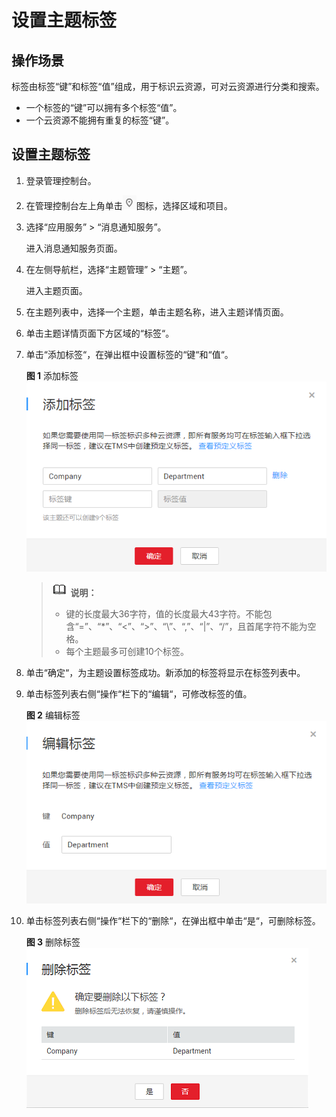 # 设置主题标签<a name="smn_ug_0006"></a>

## 操作场景<a name="section181830512486"></a>

标签由标签“键”和标签“值”组成，用于标识云资源，可对云资源进行分类和搜索。

-   一个标签的“键”可以拥有多个标签“值”。
-   一个云资源不能拥有重复的标签“键”。

## 设置主题标签<a name="section17964154415485"></a>

1.  登录管理控制台。
2.  在管理控制台左上角单击![](figures/icon-region.png)图标，选择区域和项目。
3.  选择“应用服务” \> “消息通知服务”。

    进入消息通知服务页面。

4.  在左侧导航栏，选择“主题管理” \> “主题”。

    进入主题页面。

5.  在主题列表中，选择一个主题，单击主题名称，进入主题详情页面。
6.  单击主题详情页面下方区域的“标签“。
7.  单击“添加标签“，在弹出框中设置标签的“键“和“值“。

    **图 1**  添加标签<a name="fig17707175110552"></a>  
    ![](figures/添加标签.png "添加标签")

    >![](public_sys-resources/icon-note.gif) **说明：** 
    >-   键的长度最大36字符，值的长度最大43字符。不能包含“=”、“\*”、“<”、“\>”、“\\”、“,”、“|”、“/”，且首尾字符不能为空格。
    >-   每个主题最多可创建10个标签。

8.  单击“确定“，为主题设置标签成功。新添加的标签将显示在标签列表中。
9.  单击标签列表右侧“操作“栏下的“编辑“，可修改标签的值。

    **图 2**  编辑标签<a name="fig1332741185612"></a>  
    ![](figures/编辑标签.png "编辑标签")

10. 单击标签列表右侧“操作“栏下的“删除“，在弹出框中单击“是“，可删除标签。

    **图 3**  删除标签<a name="fig3958181165718"></a>  
    ![](figures/删除标签.png "删除标签")



